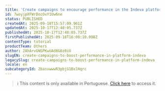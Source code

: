 ```yaml
---
title: 'Create campaigns to encourage performance in the Indeva platform'
id: 7woyjpXFWrDocOvY1Uw6ne
status: PUBLISHED
createdAt: 2025-09-18T15:57:09.961Z
updatedAt: 2025-10-17T12:48:05.737Z
publishedAt: 2025-10-17T12:48:05.737Z
firstPublishedAt: 2025-09-18T16:00:10.098Z
contentType: tutorial
productTeam: Others
author: 2AhArvGNSPKwUAd8GOz0iU
slugEN: create-campaigns-to-boost-performance-in-platform-indeva
legacySlug: create-campaigns-to-boost-performance-in-platform-indeva
locale: en
subcategoryId: 2basvwwwR3pbjG1BxlHqrc
---
```


> ℹ️ This content is only available in Portuguese. [Click here](/pt/tutorial/criar-campanhas-para-incentivar-desempenho-na-plataforma-indeva--7woyjpXFWrDocOvY1Uw6ne) to access it.
